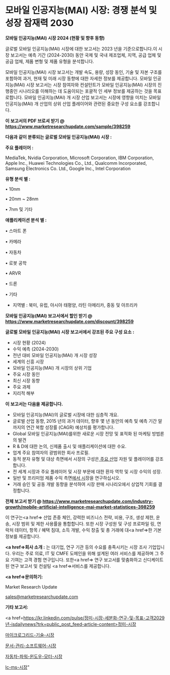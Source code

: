 # 모바일 인공지능(MAI) 시장: 경쟁 분석 및 성장 잠재력 2030

<strong>모바일 인공지능(MAI) 시장 2024 (현황 및 향후 동향)</strong>

글로벌 모바일 인공지능(MAI) 시장에 대한 보고서는 2023 년을 기준으로합니다.이 시장 보고서는 예측 기간 (2024-2030) 동안 국제 및 국내 제조업체, 지역, 공급 업체 및 공급 업체, 제품 변형 및 제품 유형을 분석합니다.

모바일 인공지능(MAI) 시장 보고서는 개발 속도, 용량, 성장 동인, 기술 및 자본 구조를 포함하여 과거, 현재 및 미래 시장 동향에 대한 자세한 정보를 제공합니다. 모바일 인공지능(MAI) 시장 보고서는 시장 참여자와 컨설턴트가 모바일 인공지능(MAI) 시장의 진행중인 시나리오를 이해하는 데 도움이되는 포괄적 인 세부 정보를 제공하는 것을 목표로합니다. 모바일 인공지능(MAI) 개 시장 산업 보고서는 시장에 영향을 미치는 모바일 인공지능(MAI) 개 산업의 상위 산업 플레이어와 관련된 중요한 구성 요소를 강조합니다.



<strong>이 보고서의 PDF 브로셔 받기 @ <a href=https://www.marketresearchupdate.com/sample/398259>https://www.marketresearchupdate.com/sample/398259</a></strong>



<strong>다음과 같이 분류되는 글로벌 모바일 인공지능(MAI) 시장 :</strong>



<strong>주요 플레이어 :</strong>

MediaTek, Nvidia Corporation, Microsoft Corporation, IBM Corporation, Apple Inc., Huawei Technologies Co., Ltd., Qualcomm Incorporated, Samsung Electronics Co. Ltd., Google Inc., Intel Corporation



<strong>유형 분석 별 :</strong>

• 10nm

• 20nm ~ 28nm

• 7nm 및 기타



<strong>애플리케이션 분석 별 :</strong>

• 스마트 폰

• 카메라

• 자동차

• 로봇 공학

• ARVR

• 드론

• 기타

<ul>
  <li>지역별 : 북미, 유럽, 아시아 태평양, 라틴 아메리카, 중동 및 아프리카</li>
</ul>


<strong>모바일 인공지능(MAI) 보고서에서 할인 받기 @ <a href=https://www.marketresearchupdate.com/discount/398259>https://www.marketresearchupdate.com/discount/398259</a></strong>



<strong>글로벌 모바일 인공지능(MAI) 시장 보고서에서 강조된 주요 구성 요소 :</strong>
<ul>
  <li>시장 현황 (2024)</li>
  <li>수익 예측 (2024-2030)</li>
  <li>전년 대비 모바일 인공지능(MAI) 개 시장 성장</li>
  <li>세계의 신흥 시장</li>
  <li>모바일 인공지능(MAI) 개 시장의 상위 기업</li>
  <li>주요 시장 동인</li>
  <li>최신 시장 동향</li>
  <li>주요 과제</li>
  <li>지리적 해부</li>
</ul>


<strong>이 보고서는 다음을 제공합니다.</strong>
<ul>
  <li>모바일 인공지능(MAI)의 글로벌 시장에 대한 심층적 개요.</li>
  <li>글로벌 산업 동향, 2015 년의 과거 데이터, 향후 몇 년 동안의 예측 및 예측 기간 말까지의 연간 복합 성장률 (CAGR) 예상치를 평가합니다.</li>
  <li>Global 모바일 인공지능(MAI)를위한 새로운 시장 전망 및 표적화 된 마케팅 방법론의 발견</li>
  <li>R &amp; D에 대한 논의, 신제품 출시 및 애플리케이션에 대한 수요.</li>
  <li>업계 주요 참여자의 광범위한 회사 프로필.</li>
  <li>동적 분자 유형 및 대상 측면에서 시장의 구성은<a href=> 주요 산</a>업 자원 및 플레이어를 강조합니다.</li>
  <li>전 세계 시장과 주요 플레이어 및 시장 부문에 대한 환자 역학 및 시장 수익의 성장.</li>
  <li>일반 및 프리미엄 제품 수익 측면<a href=>에서 시</a>장을 연구하십시오.</li>
  <li>거래 승인 및 공동 개발 동향을 분석하여 시장 판매 시나리오에서 상업적 기회를 결정합니다.</li>
</ul>



<strong>전체 보고서 받기 @ <a href=https://www.marketresearchupdate.com/industry-growth/mobile-artificial-intelligence-mai-market-statistices-398259>https://www.marketresearchupdate.com/industry-growth/mobile-artificial-intelligence-mai-market-statistices-398259</a></strong>

이 연구는<a href=> 산업 존중</a> 체인, 강력한 비즈니스 전략, 비용, 구조, 생성 제한, 운송, 시장 범위 및 제한 사용률을 통합합니다. 또한 시장 구성원 및 구성 프로파일 링, 연락처 데이터, 항목 / 혜택 침대, 소득 개발, 수익 창출 및 총 거래에 대<a href=>한 기본 </a>정보를 제공합니다.



<strong><a href=>회사 소</a>개 :</strong>
는 대기업, 연구 기관 등의 수요를 충족시키는 시장 조사 기업입니다. 우리는 주로 의료, IT 및 CMFE 도메인을 위해 설계된 여러 서비스를 제공하며 그 주요 기여는 고객 경험 연구입니다. 또한<a href=> 연구 보</a>고서를 맞춤화하고 신디케이트 된 연구 보고서 및 컨설팅 <a href=>서비스</a>를 제공합니다.



<strong><a href=>문의하기:</a></strong>

Market Research Update

sales@marketresearchupdate.com



<strong>기타 보고서:</strong>

<a href=https://kr.linkedin.com/pulse/정미-시장-세분화-연구-및-목표-고객2029년-isdailynews?trk=public_post_feed-article-content>정미-시장</a>

<a href=https://www.linkedin.com/pulse/마이크로그리드-기술-시장-동향-및-성장-전망-consumer-connection-compendium-ana/>마이크로그리드-기술-시장</a>

<a href=https://www.linkedin.com/pulse/문서-관리-소프트웨어-시장-규모-및-성장-2023-isdailynews-gwbbc/>문서-관리-소프트웨어-시장</a>

<a href=https://www.linkedin.com/pulse/자동차-파워-윈도우-모터-시장-경쟁-분석-및-성장-잠재력-2029-analytics-alchemy-360-analysis-nu5af/>자동차-파워-윈도우-모터-시장</a>

<a href=https://www.linkedin.com/pulse/lc-ms-시장-현재-및-미래-성장-2030-consumer-connection-chronicles-24--h1usc/>lc-ms-시장</a>"
